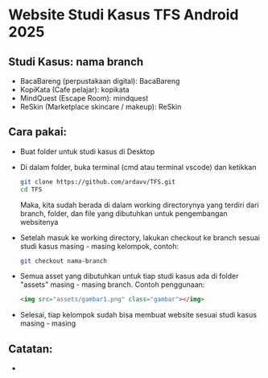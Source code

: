 # Website Studi Kasus TFS Android 2025

## Studi Kasus: nama branch
- BacaBareng (perpustakaan digital): BacaBareng
- KopiKata (Cafe pelajar): kopikata
- MindQuest (Escape Room): mindquest
- ReSkin (Marketplace skincare / makeup): ReSkin

## Cara pakai:
- Buat folder untuk studi kasus di Desktop
- Di dalam folder, buka terminal (cmd atau terminal vscode) dan ketikkan
  ```bash
  git clone https://github.com/ardavv/TFS.git
  cd TFS
  ```
  Maka, kita sudah berada di dalam working directorynya yang terdiri dari branch, folder, dan file yang dibutuhkan untuk pengembangan websitenya
  
- Setelah masuk ke working directory, lakukan checkout ke branch sesuai studi kasus masing - masing kelompok, contoh:
  ``` bash
  git checkout nama-branch
  ```
- Semua asset yang dibutuhkan untuk tiap studi kasus ada di folder "assets" masing - masing branch. Contoh penggunaan:
  ``` html
  <img src="assets/gambar1.png" class="gambar"></img>
- Selesai, tiap kelompok sudah bisa membuat website sesuai studi kasus masing - masing

## Catatan:
- 
